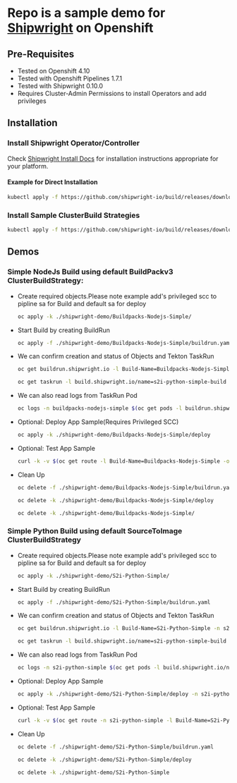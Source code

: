 # Repo is a sample demo for [Shipwright](https://shipwright.io/) on Openshift

## Pre-Requisites

- Tested on Openshift 4.10
- Tested with Openshift Pipelines 1.7.1
- Tested with Shipwright 0.10.0
- Requires Cluster-Admin Permissions to install Operators and add privileges

## Installation

### Install Shipwright Operator/Controller

Check [Shipwright Install Docs](https://shipwright.io/docs/getting-started/installation/) for installation instructions appropriate for your platform.

#### Example for Direct Installation

```bash
kubectl apply -f https://github.com/shipwright-io/build/releases/download/v0.10.0/release.yaml
```

### Install Sample ClusterBuild Strategies

```bash
kubectl apply -f https://github.com/shipwright-io/build/releases/download/v0.10.0/sample-strategies.yaml
```

## Demos

### Simple NodeJs Build using default BuildPackv3 ClusterBuildStrategy:

- Create required objects.Please note example add's privileged scc to pipline sa for Build and default sa for deploy

  ```bash
  oc apply -k ./shipwright-demo/Buildpacks-Nodejs-Simple/
  ```

- Start Build by creating BuildRun

  ```bash
  oc apply -f ./shipwright-demo/Buildpacks-Nodejs-Simple/buildrun.yaml
  ```

- We can confirm creation and status of Objects and Tekton TaskRun

  ```bash
  oc get buildrun.shipwright.io -l Build-Name=Buildpacks-Nodejs-Simple -n buildpacks-nodejs-simple

  oc get taskrun -l build.shipwright.io/name=s2i-python-simple-build -n buildpacks-nodejs-simple
  ```

- We can also read logs from TaskRun Pod

  ```bash
  oc logs -n buildpacks-nodejs-simple $(oc get pods -l buildrun.shipwright.io/name=buildpack-nodejs-buildrun-demo -o name -n buildpacks-nodejs-simple) --all-containers
  ```

- Optional: Deploy App Sample(Requires Privileged SCC)

  ```bash
  oc apply -k ./shipwright-demo/Buildpacks-Nodejs-Simple/deploy
  ```

- Optional: Test App Sample

  ```bash
  curl -k -v $(oc get route -l Build-Name=Buildpacks-Nodejs-Simple -o jsonpath='{.items[0].spec.host}')
  ```

- Clean Up

  ```bash
  oc delete -f ./shipwright-demo/Buildpacks-Nodejs-Simple/buildrun.yaml

  oc delete -k ./shipwright-demo/Buildpacks-Nodejs-Simple/deploy

  oc delete -k ./shipwright-demo/Buildpacks-Nodejs-Simple/

  ```

### Simple Python Build using default SourceToImage ClusterBuildStrategy

- Create required objects.Please note example add's privileged scc to pipline sa for Build and default sa for deploy

  ```bash
  oc apply -k ./shipwright-demo/S2i-Python-Simple/
  ```

- Start Build by creating BuildRun

  ```bash
  oc apply -f ./shipwright-demo/S2i-Python-Simple/buildrun.yaml
  ```

- We can confirm creation and status of Objects and Tekton TaskRun

  ```bash
  oc get buildrun.shipwright.io -l Build-Name=S2i-Python-Simple -n s2i-python-simple

  oc get taskrun -l build.shipwright.io/name=s2i-python-simple-build -n s2i-python-simple
  ```

- We can also read logs from TaskRun Pod

  ```bash
  oc logs -n s2i-python-simple $(oc get pods -l build.shipwright.io/name=s2i-python-simple-build -o name -n s2i-python-simple) --all-containers 
  ```

- Optional: Deploy App Sample

  ```bash
  oc apply -k ./shipwright-demo/S2i-Python-Simple/deploy -n s2i-python-simple
  ```

- Optional: Test App Sample

  ```bash
  curl -k -v $(oc get route -n s2i-python-simple -l Build-Name=S2i-Python-Simple -o jsonpath='{.items[0].spec.host}')
  ```

- Clean Up

  ```bash
  oc delete -f ./shipwright-demo/S2i-Python-Simple/buildrun.yaml

  oc delete -k ./shipwright-demo/S2i-Python-Simple/deploy

  oc delete -k ./shipwright-demo/S2i-Python-Simple

  ```
